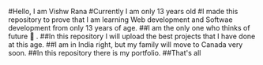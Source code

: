 #Hello, I am Vishw Rana
#Currently I am only 13 years old
#I made this repository to prove that I am learning Web development and Softwae development from only 13 years of age.
##I am the only one who thinks of future 🔮 .
##In this repository I will upload the best projects that I have done at this age.
##I am in India right, but my family will move to Canada very soon. 
##In this repository there is my portfolio.
##That's all
